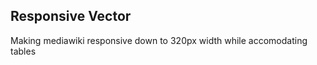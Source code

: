 Responsive Vector
-----------------
Making mediawiki responsive down to 320px width while accomodating tables

